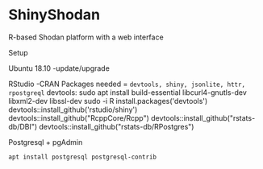 # ShinyShodan
R-based Shodan platform with a web interface

Setup

Ubuntu 18.10
-update/upgrade

RStudio 
-CRAN Packages needed = `devtools, shiny, jsonlite, httr, rpostgreql`
devtools:
    sudo apt install build-essential libcurl4-gnutls-dev libxml2-dev libssl-dev
    sudo -i R
    install.packages('devtools')
    devtools::install_github('rstudio/shiny')
    devtools::install_github("RcppCore/Rcpp")
    devtools::install_github("rstats-db/DBI")
    devtools::install_github("rstats-db/RPostgres")

Postgresql + pgAdmin

`apt install postgresql postgresql-contrib`
